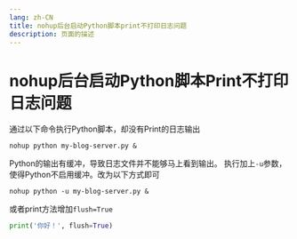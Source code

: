 ```yaml
---
lang: zh-CN  
title: nohup后台启动Python脚本print不打印日志问题  
description: 页面的描述
---
```


# nohup后台启动Python脚本Print不打印日志问题

通过以下命令执行Python脚本，却没有Print的日志输出

```shell
nohup python my-blog-server.py &
```

Python的输出有缓冲，导致日志文件并不能够马上看到输出。 执行加上`-u`参数，使得Python不启用缓冲。改为以下方式即可

```shell
nohup python -u my-blog-server.py &
```

或者print方法增加`flush=True`

```python
print('你好！', flush=True)
```

<Comment></Comment>
